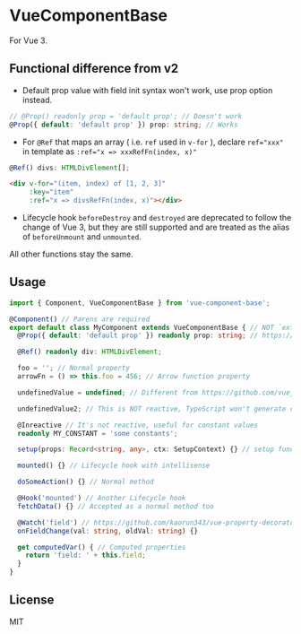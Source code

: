 # VueComponentBase

For Vue 3.

## Functional difference from v2

* Default prop value with field init syntax won't work, use prop option instead.

```ts
// @Prop() readonly prop = 'default prop'; // Doesn't work
@Prop({ default: 'default prop' }) prop: string; // Works
```

* For `@Ref` that maps an array ( i.e. `ref` used in `v-for` ), declare `ref="xxx"` in template as `:ref="x => xxxRefFn(index, x)"`

```ts
@Ref() divs: HTMLDivElement[];
```

```html
<div v-for="(item, index) of [1, 2, 3]"
     :key="item"
     :ref="x => divsRefFn(index, x)"></div>
```

* Lifecycle hook `beforeDestroy` and `destroyed` are deprecated to follow the change of Vue 3, but they are still supported and are treated as the alias of `beforeUnmount` and `unmounted`.

All other functions stay the same.

## Usage

```ts
import { Component, VueComponentBase } from 'vue-component-base';

@Component() // Parens are required
export default class MyComponent extends VueComponentBase { // NOT `extends Vue`. Note `extends MyBaseComponent` works
  @Prop({ default: 'default prop' }) readonly prop: string; // https://github.com/kaorun343/vue-property-decorator#Prop

  @Ref() readonly div: HTMLDivElement;

  foo = ''; // Normal property
  arrowFn = () => this.foo = 456; // Arrow function property

  undefinedValue = undefined; // Different from https://github.com/vuejs/vue-class-component#undefined-will-not-be-reactive, this is reactive

  undefinedValue2; // This is NOT reactive, TypeScript won't generate code for fields that have no init value. ( while babel and the standard do )

  @Inreactive // It's not reactive, useful for constant values
  readonly MY_CONSTANT = 'some constants';

  setup(props: Record<string, any>, ctx: SetupContext) {} // setup function, you cannot use this in it

  mounted() {} // Lifecycle hook with intellisense

  doSomeAction() {} // Normal method

  @Hook('mounted') // Another Lifecycle hook
  fetchData() {} // Accepted as a normal method too

  @Watch('field') // https://github.com/kaorun343/vue-property-decorator#-watchpath-string-options-watchoptions---decorator
  onFieldChange(val: string, oldVal: string) {}

  get computedVar() { // Computed properties
    return 'field: ' + this.field;
  }
}
```

## License

MIT
